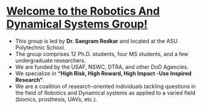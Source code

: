 # **[Welcome to the Robotics And Dynamical Systems Group!](https://labs.engineering.asu.edu/rads/)**

- This group is led by **Dr. Sangram Redkar** and located at the ASU Polytechnic School. 
- The group comprises 12 Ph.D. students, four MS students, and a few undergraduate researchers. 
- We are funded by the USAF, NSWC, DTRA, and other DoD Agencies. 
- We specialize in **“High Risk, High Reward, High Impact -Use Inspired Research“**. 
- We are a coalition of research-oriented individuals tackling questions in the field of Robotics and Dynamical systems as applied to a varied field (bionics, prosthesis, UAVs, etc.).
